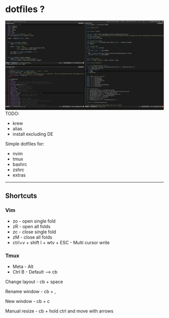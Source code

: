 # dotfiles ?
![alt text](dotfiles.jpg)
TODO:
- krew
- alias
- install excluding DE

Simple dotfiles for:
- nvim
- tmux
- bashrc
- zshrc
- extras

---
## Shortcuts
### Vim

- zo - open single fold
- zR - open all folds
- zc - close single fold
- zM - close all folds
- ctrl+v + shift I + wtv + ESC - Multi cursor write

### Tmux
* Meta - Alt
* Ctrl B - Default  --> cb

Change layout - cb + space

Rename window - cb + ,

New window - cb + c

Manual resize - cb + hold ctrl and move with arrows
